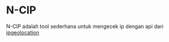 # N-CIP
N-CIP adalah tool sederhana untuk mengecek ip dengan api dari [ipgeolocation](https://ipgeolocation.io/)
